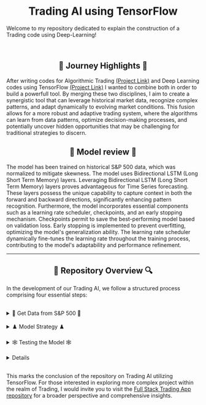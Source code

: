 <h1 align="center">Trading AI using TensorFlow</h1>

<p>Welcome to my repository dedicated to explain the construction of a Trading code using Deep-Learning!

</p>



<br>

<h2 align="center">🌅 Journey Highlights 🌅</h2>
<p>
After writing codes for Algorithmic Trading <a href="https://github.com/trystan-geoffre/Algorithmic-Trading">(Project Link)</a> and Deep Learning codes using TensorFlow <a href="https://github.com/trystan-geoffre/Deep-Learning-TensorFlow">(Project Link)</a> I wanted to combine both in order to build a powerfull tool. By merging these two disciplines, I aim to create a synergistic tool that can leverage historical market data, recognize complex patterns, and adapt dynamically to evolving market conditions. This fusion allows for a more robust and adaptive trading system, where the algorithms can learn from data patterns, optimize decision-making processes, and potentially uncover hidden opportunities that may be challenging for traditional strategies to discern.
  

<h2 align ="center">🎯 Model review 🎯 </h2>


 The model has been trained on historical S&P 500 data, which was normalized to mitigate skewness. The model uses Bidirectional LSTM (Long Short Term Memory) layers. Leveraging Bidirectional LSTM (Long Short Term Memory) layers proves advantageous for Time Series forecasting. These layers possess the unique capability to capture context in both the forward and backward directions, significantly enhancing pattern recognition. Furthermore, the model incorporates essential components such as a learning rate scheduler, checkpoints, and an early stopping mechanism. Checkpoints permit to save the best-performing model based on validation loss. Early stopping is implemented to prevent overfitting, optimizing the model's generalization ability. The learning rate scheduler dynamically fine-tunes the learning rate throughout the training process, contributing to the model's adaptability and performance refinement.

---


<h2 align="center">🔎 Repository Overview 🔍</h2>

In the development of our Trading AI, we follow a structured process comprising four essential steps:

<br>

<details>
  <h2 align="center">📜 Get Data from S&P 500 📜</h2>
  
  <summary> 📜 Get Data from S&P 500 📜</summary> 

  <p>
First you must create a file called "config.py" where you will reiseign API_KEY, SECRET_KEY , OAUTH_TOKEN for Alpaca API.

Then use "Get_DataS&P.py". The code utilizes the yfinance library to download historical stock price data for companies listed in the S&P 500 index. The list of S&P 500 tickers is obtained from Wikipedia. The script defines a date range for the last 5 years and creates a directory to store the downloaded data. It then iterates through each S&P 500 company, downloads its historical data using yfinance, and saves it as a CSV file in the specified directory. <a href="https://github.com/trystan-geoffre/Trading-AI-TensorFlow/blob/master/Get_Data-S%26P.py"> Code Link</a>
  </p>
  <br>
</details>

<br>

<details>
  <h2 align="center">♟️ Model Strategy ♟️</h2>
  
  <summary> ♟️ Model Strategy ♟️</summary> 

  <p>
The Python script "Model_Strategy.py" is designed to construct a deep learning model for time series forecasting using historical stock price data from S&P 500 companies. Helper functions are defined for data normalization and creating windowed datasets. The main model function reads historical stock data, normalizes it, and splits it into training and validation sets. Then we define a Bidirectional LSTM model with multiple layers and compil it. The model is trained using windowed datasets, incorporating callbacks such as learning rate scheduling, early stopping, and model checkpointing. The trained model is saved as "mymodel.h5" for future use. Overall, the script showcases the construction of an effective deep learning model for time series forecasting, utilizing advanced features and callbacks for enhanced performance.<a href="https://github.com/trystan-geoffre/Trading-AI-TensorFlow/blob/master/Model_Strategy.py"> Code Link</a>
  </p>
  <br>
</details>

<br>

<details>
  <h2 align="center">🕸️ Testing the Model 🕸️</h2>
  
  <summary> 🕸️ Testing the Model 🕸️</summary> 

  <p>
In the "Test_Model" script, we initiate the process by downloading time series data, performing normalization, and dividing it into distinct training and testing sets. Following this, the pre-trained deep learning model, we saved as "mymodel.h5," is loaded. Subsequently, the model is employed to generate predictions on the test dataset, and these predictions are then denormalized. The evaluation of model performance is conducted through the computation of the Mean Absolute Error (MAE) using NumPy arrays, providing insights into the accuracy of the predictions in comparison to the actual test data. <a href="https://github.com/trystan-geoffre/Trading-AI-TensorFlow/blob/master/Test_Model.py"> Code Link</a>
  </p>
  <br>
</details>

<br>

<details>
    <h2 align="center"> ⚡️ Lunching the model to real-time Traiding< ⚡️/h2>
  
  <summary> ⚡️ Lunching the model to real-time Traiding< ⚡️</summary> 
<p>
The code "Live_Trading.py" begins by loading the pre-trained deep learning model ("mymodel.h5") to make predictions. The trading strategy is based on these predictions, with specific conditions triggering buy and sell orders. Additionally, the script includes backtesting functionality, connecting to the Alpaca API for live trading, and a schedule for running the trading strategy at regular intervals. The main execution section initiates live trading with predefined trading pairs like AAPL, SPY, MSFT, and META. The script is designed to operate continuously, running the trading strategy based on the specified time frame. <a href="https://github.com/trystan-geoffre/Trading-AI-TensorFlow/blob/master/Live_Trading.py"> Code Link</a>
  </p>
  <br>
</details>

<br>

This marks the conclusion of the repository on Trading AI utilizing TensorFlow. For those interested in exploring more complex project within the realm of Trading, I would invite you to visit the <a href="https://github.com/trystan-geoffre/Full-Stack-Trading-App">Full Stack Trading App repository</a> for a broader perspective and comprehensive insights.

  
